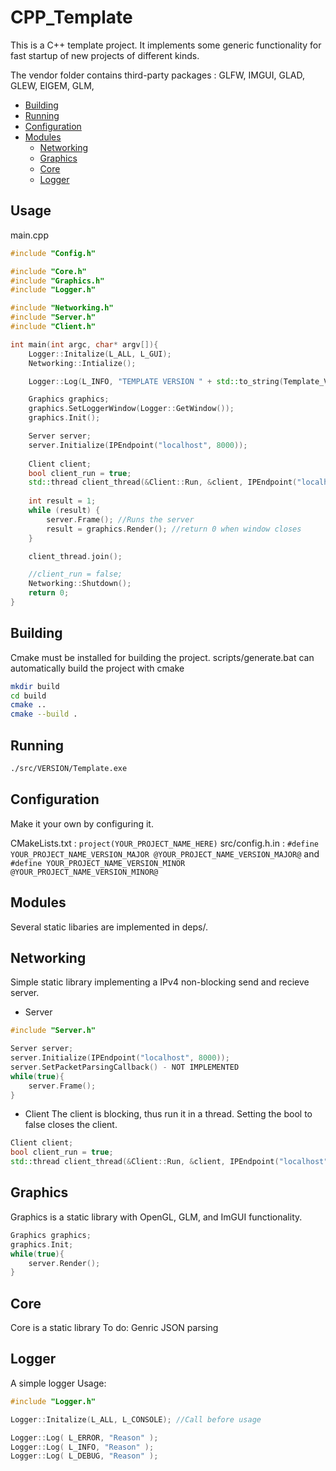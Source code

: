 # CPP_Template
This is a C++ template project. It implements some generic functionality for fast startup of new projects of different kinds. 

The vendor folder contains third-party packages : GLFW, IMGUI, GLAD, GLEW, EIGEM, GLM, 

- [Building](#building)
- [Running](#running)
- [Configuration](#configuration)
- [Modules](#modules)
	- [Networking](#configuration)
	- [Graphics](#graphics)
	- [Core](#core)
	- [Logger](#logger)

## Usage

main.cpp
```c++
#include "Config.h"

#include "Core.h"
#include "Graphics.h"
#include "Logger.h"

#include "Networking.h"
#include "Server.h"
#include "Client.h"

int main(int argc, char* argv[]){
    Logger::Initalize(L_ALL, L_GUI);
    Networking::Intialize();

    Logger::Log(L_INFO, "TEMPLATE VERSION " + std::to_string(Template_VERSION_MAJOR) + "." + std::to_string(Template_VERSION_MINOR));

    Graphics graphics;
    graphics.SetLoggerWindow(Logger::GetWindow());
    graphics.Init();

    Server server;
    server.Initialize(IPEndpoint("localhost", 8000));
    
    Client client;
    bool client_run = true;
    std::thread client_thread(&Client::Run, &client, IPEndpoint("localhost", 8000), &client_run);
    
    int result = 1;
    while (result) {
        server.Frame(); //Runs the server
        result = graphics.Render(); //return 0 when window closes
    }

    client_thread.join();

    //client_run = false;
    Networking::Shutdown();
    return 0;
}
```

## Building
Cmake must be installed for building the project. 
scripts/generate.bat can automatically build the project with cmake 
```bash
mkdir build
cd build
cmake ..
cmake --build .
```

## Running
```bash
./src/VERSION/Template.exe
```

## Configuration
Make it your own by configuring it.

CMakeLists.txt : `project(YOUR_PROJECT_NAME_HERE)`
src/config.h.in :
`#define YOUR_PROJECT_NAME_VERSION_MAJOR @YOUR_PROJECT_NAME_VERSION_MAJOR@` and
`#define YOUR_PROJECT_NAME_VERSION_MINOR @YOUR_PROJECT_NAME_VERSION_MINOR@`

## Modules
Several static libaries are implemented in deps/.



## Networking
Simple static library implementing a IPv4 non-blocking send and recieve server.

- Server
```cpp
#include "Server.h"

Server server;
server.Initialize(IPEndpoint("localhost", 8000));
server.SetPacketParsingCallback() - NOT IMPLEMENTED
while(true){
    server.Frame();
}
```
- Client
The client is blocking, thus run it in a thread. Setting the bool to false closes the client.
```cpp
Client client;
bool client_run = true;
std::thread client_thread(&Client::Run, &client, IPEndpoint("localhost", 8000), &client_run);
```   

## Graphics
Graphics is a static library with OpenGL, GLM, and ImGUI functionality. 
```cpp
Graphics graphics;
graphics.Init;
while(true){
    server.Render();
}
```

## Core
Core is a static library
To do: Genric JSON parsing

## Logger
A simple logger
Usage:
```cpp
#include "Logger.h"

Logger::Initalize(L_ALL, L_CONSOLE); //Call before usage

Logger::Log( L_ERROR, "Reason" );
Logger::Log( L_INFO, "Reason" );
Logger::Log( L_DEBUG, "Reason" );
```
